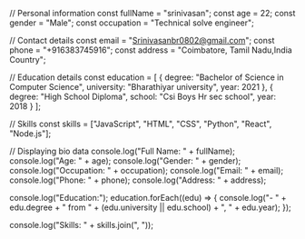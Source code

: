 // Personal information
const fullName = "srinivasan";
const age = 22;
const gender = "Male";
const occupation = "Technical solve engineer";

// Contact details
const email = "Srinivasanbr0802@gmail.com";
const phone = "+916383745916";
const address = "Coimbatore, Tamil Nadu,India Country";

// Education details
const education = [
  {
    degree: "Bachelor of Science in Computer Science",
    university: "Bharathiyar university",
    year: 2021
  },
  {
    degree: "High School Diploma",
    school: "Csi Boys Hr sec school",
    year: 2018
  }
];

// Skills
const skills = ["JavaScript", "HTML", "CSS", "Python", "React", "Node.js"];

// Displaying bio data
console.log("Full Name: " + fullName);
console.log("Age: " + age);
console.log("Gender: " + gender);
console.log("Occupation: " + occupation);
console.log("Email: " + email);
console.log("Phone: " + phone);
console.log("Address: " + address);

console.log("Education:");
education.forEach((edu) => {
  console.log("- " + edu.degree + " from " + (edu.university || edu.school) + ", " + edu.year);
});

console.log("Skills: " + skills.join(", "));








